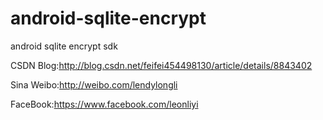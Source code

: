 android-sqlite-encrypt
======================

android sqlite encrypt sdk

CSDN Blog:http://blog.csdn.net/feifei454498130/article/details/8843402

Sina Weibo:http://weibo.com/lendylongli

FaceBook:https://www.facebook.com/leonliyi
